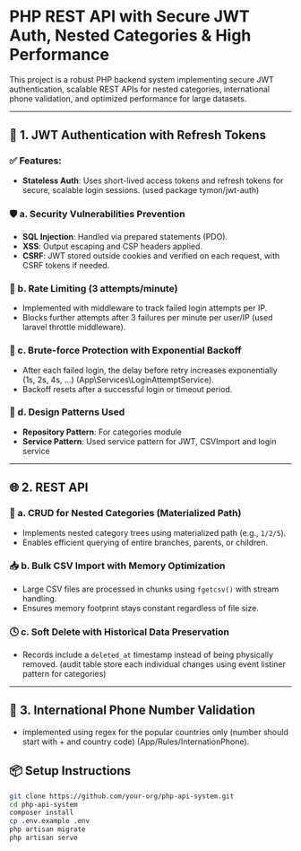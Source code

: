 # PHP REST API with Secure JWT Auth, Nested Categories & High Performance

This project is a robust PHP backend system implementing secure JWT authentication, scalable REST APIs for nested categories, international phone validation, and optimized performance for large datasets.

---

## 🔐 1. JWT Authentication with Refresh Tokens

### ✅ Features:
- **Stateless Auth**: Uses short-lived access tokens and refresh tokens for secure, scalable login sessions. (used package tymon/jwt-auth)

### 🛡 a. Security Vulnerabilities Prevention
- **SQL Injection**: Handled via prepared statements (PDO).
- **XSS**: Output escaping and CSP headers applied.
- **CSRF**: JWT stored outside cookies and verified on each request, with CSRF tokens if needed.

### 🚦 b. Rate Limiting (3 attempts/minute)
- Implemented with middleware to track failed login attempts per IP.
- Blocks further attempts after 3 failures per minute per user/IP (used laravel throttle middleware).

### 🛑 c. Brute-force Protection with Exponential Backoff
- After each failed login, the delay before retry increases exponentially (1s, 2s, 4s, ...) (App\Services\LoginAttemptService).
- Backoff resets after a successful login or timeout period.

### 🧱 d. Design Patterns Used
- **Repository Pattern**: For categories module
- **Service Pattern**:  Used service pattern for JWT, CSVImport and login service

---

## 🌐 2. REST API

### 🧩 a. CRUD for Nested Categories (Materialized Path)
- Implements nested category trees using materialized path (e.g., `1/2/5`).
- Enables efficient querying of entire branches, parents, or children.

### 📥 b. Bulk CSV Import with Memory Optimization
- Large CSV files are processed in chunks using `fgetcsv()` with stream handling.
- Ensures memory footprint stays constant regardless of file size.

### 🕓 c. Soft Delete with Historical Data Preservation
- Records include a `deleted_at` timestamp instead of being physically removed. (audit table store each individual changes using event listiner pattern for categories)
---

## 📱 3. International Phone Number Validation

- implemented using regex for the popular countries only (number should start with + and country code) (App/Rules/InternationPhone).



## 📦 Setup Instructions

```bash
git clone https://github.com/your-org/php-api-system.git
cd php-api-system
composer install
cp .env.example .env
php artisan migrate
php artisan serve

